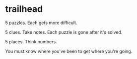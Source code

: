# trailhead
5 puzzles. Each gets more difficult.

5 clues. Take notes. Each puzzle is gone after it's solved.

5 places. Think numbers. 


You must know where you've been to get where you're going.
